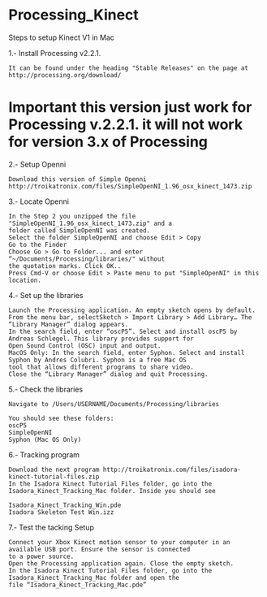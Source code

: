 # Processing_Kinect

Steps to setup Kinect V1 in Mac

1.- Install Processing v2.2.1. 
    
    It can be found under the heading "Stable Releases" on the page at http://processing.org/download/

  # Important this version just work for Processing v.2.2.1. it will not work for version 3.x of Processing

2.- Setup Openni

    Download this version of Simple Openni 
    http://troikatronix.com/files/SimpleOpenNI_1.96_osx_kinect_1473.zip

3.- Locate Openni

    In the Step 2 you unzipped the file "SimpleOpenNI_1.96_osx_kinect_1473.zip" and a 
    folder called SimpleOpenNI was created.
    Select the folder SimpleOpenNI and choose Edit > Copy
    Go to the Finder
    Choose Go > Go to Folder... and enter “~/Documents/Processing/libraries/" without 
    the quotation marks. Click OK..
    Press Cmd-V or choose Edit > Paste menu to put "SimpleOpenNI" in this location.

4.- Set up the libraries

    Launch the Processing application. An empty sketch opens by default.
    From the menu bar, selectSketch > Import Library > Add Library… The “Library Manager” dialog appears.
    In the search field, enter “oscP5”. Select and install oscP5 by Andreas Schlegel. This library provides support for 
    Open Sound Control (OSC) input and output.
    MacOS Only: In the search field, enter Syphon. Select and install Syphon by Andres Colubri. Syphon is a free Mac OS 
    tool that allows different programs to share video.
    Close the “Library Manager” dialog and quit Processing.

5.- Check the libraries

    Navigate to /Users/USERNAME/Documents/Processing/libraries

    You should see these folders:
    oscP5
    SimpleOpenNI
    Syphon (Mac OS Only)

6.- Tracking program

    Download the next program http://troikatronix.com/files/isadora-kinect-tutorial-files.zip
    In the Isadora Kinect Tutorial Files folder, go into the Isadora_Kinect_Tracking_Mac folder. Inside you should see

    Isadora_Kinect_Tracking_Win.pde
    Isadora Skeleton Test Win.izz

7.- Test the tacking Setup

    Connect your Xbox Kinect motion sensor to your computer in an available USB port. Ensure the sensor is connected 
    to a power source.
    Open the Processing application again. Close the empty sketch.
    In the Isadora Kinect Tutorial Files folder, go into the Isadora_Kinect_Tracking_Mac folder and open the 
    file “Isadora_Kinect_Tracking_Mac.pde”
